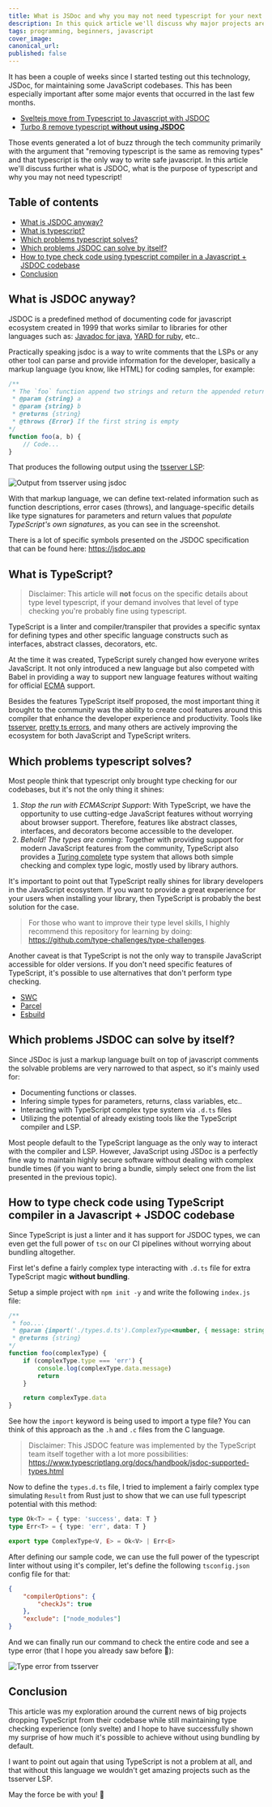 ```yaml
---
title: What is JSDoc and why you may not need typescript for your next project?
description: In this quick article we'll discuss why major projects are dropping typescript in favor of javascript without bundling and how to use JSDOC for full type checking + integration with typescript via .d.ts files.
tags: programming, beginners, javascript
cover_image: 
canonical_url: 
published: false
---
```

It has been a couple of weeks since I started testing out this technology, JSDoc, for maintaining some JavaScript codebases. This has been especially important after some major events that occurred in the last few months.

- [Sveltejs move from Typescript to Javascript with JSDOC](https://devclass.com/2023/05/11/typescript-is-not-worth-it-for-developing-libraries-says-svelte-author-as-team-switches-to-javascript-and-jsdoc/)
- [Turbo 8 remove typescript **without using JSDOC**](https://github.com/hotwired/turbo/pull/971)

Those events generated a lot of buzz through the tech community primarily with the argument that "removing typescript  is the same as removing types" and that typescript is the only way to write safe javascript. In this article we'll discuss further what is JSDOC, what is the purpose of typescript and why you may not need typescript!

## Table of contents

- [What is JSDOC anyway?](#what-is-jsdoc-anyway?)
- [What is typescript?](#what-is-typescript?)
- [Which problems typescript solves?](which-problems-typescript-solves?)
- [Which problems JSDOC can solve by itself?](#which-problems-jsdoc-can-solve-by-itself?)
- [How to type check code using typescript compiler in a Javascript + JSDOC codebase](#how-to-type-check-code-using-typescript-compiler-in-a-javascript-+-jsdoc-codebase)
- [Conclusion](#conclusion)

## What is JSDOC anyway?

JSDOC is a predefined method of documenting code for javascript ecosystem created in 1999 that works similar to libraries for other languages such as: [Javadoc for java](https://docs.oracle.com/javase/8/docs/technotes/tools/windows/javadoc.html), [YARD for ruby](https://yardoc.org), etc..

Practically speaking jsdoc is a way to write comments that the LSPs or any other tool can parse and provide information for the developer, basically a markup language (you know, like HTML) for coding samples, for example:

```javascript
/**
 * The `foo` function append two strings and return the appended return.
 * @param {string} a
 * @param {string} b
 * @returns {string}
 * @throws {Error} If the first string is empty
*/
function foo(a, b) {
    // Code...
}
```

That produces the following output using the [tsserver LSP](https://github.com/typescript-language-server/typescript-language-server):

![Output from tsserver using jsdoc](https://github.com/cherryramatisdev/public_zet/assets/86631177/28e65363-5b96-44f2-90cd-26e90bc79bb0)

With that markup language, we can define text-related information such as function descriptions, error cases (throws), and language-specific details like type signatures for parameters and return values that *populate TypeScript's own signatures*, as you can see in the screenshot.

There is a lot of specific symbols presented on the JSDOC specification that can be found here: https://jsdoc.app

## What is TypeScript?

> Disclaimer: This article will **not** focus on the specific details about type level typescript, if your demand involves that level of type checking you're probably fine using typescript.

TypeScript is a linter and compiler/transpiler that provides a specific syntax for defining types and other specific language constructs such as interfaces, abstract classes, decorators, etc.

At the time it was created, TypeScript surely changed how everyone writes JavaScript. It not only introduced a new language but also competed with Babel in providing a way to support new language features without waiting for official [ECMA](https://en.wikipedia.org/wiki/ECMAScript) support.

Besides the features TypeScript itself proposed, the most important thing it brought to the community was the ability to create cool features around this compiler that enhance the developer experience and productivity. Tools like [tsserver](https://github.com/typescript-language-server/typescript-language-server), [pretty ts errors](https://github.com/yoavbls/pretty-ts-errors), and many others are actively improving the ecosystem for both JavaScript and TypeScript writers.

## Which problems typescript solves?

Most people think that typescript only brought type checking for our codebases, but it's not the only thing it shines:

1. *Stop the run with ECMAScript Support*: With TypeScript, we have the opportunity to use cutting-edge JavaScript features without worrying about browser support. Therefore, features like abstract classes, interfaces, and decorators become accessible to the developer.
2. *Behold! The types are coming*: Together with providing support for modern JavaScript features from the community, TypeScript also provides a [Turing complete](https://en.wikipedia.org/wiki/Turing_completeness) type system that allows both simple checking and complex type logic, mostly used by library authors.

It's important to point out that TypeScript really shines for library developers in the JavaScript ecosystem. If you want to provide a great experience for your users when installing your library, then TypeScript is probably the best solution for the case.

> For those who want to improve their type level skills, I highly recommend this repository for learning by doing: https://github.com/type-challenges/type-challenges.

Another caveat is that TypeScript is not the only way to transpile JavaScript accessible for older versions. If you don't need specific features of TypeScript, it's possible to use alternatives that don't perform type checking.

- [SWC](https://swc.rs)
- [Parcel](https://parceljs.org)
- [Esbuild](https://esbuild.github.io)

## Which problems JSDOC can solve by itself?

Since JSDoc is just a markup language built on top of javascript comments the solvable problems are very narrowed to that aspect, so it's mainly used for:

- Documenting functions or classes.
- Infering simple types for parameters, returns, class variables, etc..
- Interacting with TypeScript complex type system via `.d.ts` files
- Utilizing the potential of already existing tools like the TypeScript compiler and LSP.

Most people default to the TypeScript language as the only way to interact with the compiler and LSP. However, JavaScript using JSDoc is a perfectly fine way to maintain highly secure software without dealing with complex bundle times (if you want to bring a bundle, simply select one from the list presented in the previous topic).

## How to type check code using TypeScript compiler in a Javascript + JSDOC codebase

Since TypeScript is just a linter and it has support for JSDOC types, we can even get the full power of `tsc` on our CI pipelines without worrying about bundling altogether.

First let's define a fairly complex type interacting with `.d.ts` file for extra TypeScript magic **without bundling**.

Setup a simple project with `npm init -y` and write the following `index.js` file:

```javascript
/**
 * foo....
 * @param {import('./types.d.ts').ComplexType<number, { message: string }>} complexType
 * @returns {string}
*/
function foo(complexType) {
    if (complexType.type === 'err') {
        console.log(complexType.data.message)
        return
    }

    return complexType.data
}
```

See how the `import` keyword is being used to import a type file? You can think of this approach as the `.h` and `.c` files from the C language.

> Disclaimer: This JSDOC feature was implemented by the TypeScript team itself together with a lot more possibilities: https://www.typescriptlang.org/docs/handbook/jsdoc-supported-types.html

Now to define the `types.d.ts` file, I tried to implement a fairly complex type simulating `Result` from Rust just to show that we can use full typescript potential with this method:

```typescript
type Ok<T> = { type: 'success', data: T }
type Err<T> = { type: 'err', data: T }

export type ComplexType<V, E> = Ok<V> | Err<E>
```

After defining our sample code, we can use the full power of the typescript linter without using it's compiler, let's define the following `tsconfig.json` config file for that:

```json
{
    "compilerOptions": {
        "checkJs": true
    },
    "exclude": ["node_modules"]
}
```

And we can finally run our command to check the entire code and see a type error (that I hope you already saw before 👀):

![Type error from tsserver](https://github.com/cherryramatisdev/public_zet/assets/86631177/b4dc659a-cd2c-4b61-9b4e-c6829f697633)

## Conclusion

This article was my exploration around the current news of big projects dropping TypeScript from their codebase while still maintaining type checking experience (only svelte) and I hope to have successfully shown my surprise of how much it's possible to achieve without using bundling by default.

I want to point out again that using TypeScript is not a problem at all, and that without this language we wouldn't get amazing projects such as the tsserver LSP.

May the force be with you! 🍒
